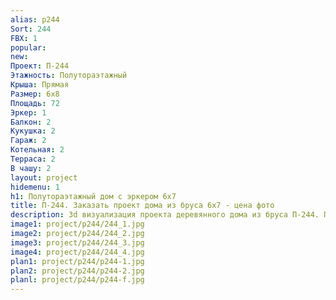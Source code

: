 ```yaml
---
alias: p244
Sort: 244
FBX: 1
popular: 
new: 
Проект: П-244
Этажность: Полутораэтажный
Крыша: Прямая
Размер: 6х8
Площадь: 72
Эркер: 1
Балкон: 2
Кукушка: 2
Гараж: 2
Котельная: 2
Терраса: 2
В чашу: 2
layout: project
hidemenu: 1
h1: Полутораэтажный дом с эркером 6х7
title: П-244. Заказать проект дома из бруса 6х7 - цена фото
description: 3d визуализация проекта деревянного дома из бруса П-244. Площадь 72 м2, размер 6х7. Вы можете внести любые изменения в проект.
image1: project/p244/244_1.jpg
image2: project/p244/244_2.jpg
image3: project/p244/244_3.jpg
image4: project/p244/244_4.jpg
plan1: project/p244/p244-1.jpg
plan2: project/p244/p244-2.jpg
planl: project/p244/p244-f.jpg
---
```

